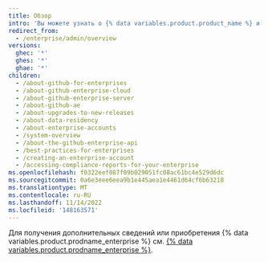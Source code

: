 ```yaml
---
title: Обзор
intro: 'Вы можете узнать о {% data variables.product.product_name %} и управлять{% ifversion ghes %} учетными записями и доступом, лицензиями и{% endif %} выставлением счетов.'
redirect_from:
  - /enterprise/admin/overview
versions:
  ghec: '*'
  ghes: '*'
  ghae: '*'
children:
  - /about-github-for-enterprises
  - /about-github-enterprise-cloud
  - /about-github-enterprise-server
  - /about-github-ae
  - /about-upgrades-to-new-releases
  - /about-data-residency
  - /about-enterprise-accounts
  - /system-overview
  - /about-the-github-enterprise-api
  - /best-practices-for-enterprises
  - /creating-an-enterprise-account
  - /accessing-compliance-reports-for-your-enterprise
ms.openlocfilehash: f0322eef087f09b029051fc08ac61bc4e529d6dc
ms.sourcegitcommit: 0a6e3eee6eea9b1e445aea1e4461d64cf6b63218
ms.translationtype: MT
ms.contentlocale: ru-RU
ms.lasthandoff: 11/14/2022
ms.locfileid: '148163571'
---
```

Для получения дополнительных сведений или приобретения {% data variables.product.prodname_enterprise %} см. [{% data variables.product.prodname_enterprise %}](https://github.com/enterprise).
